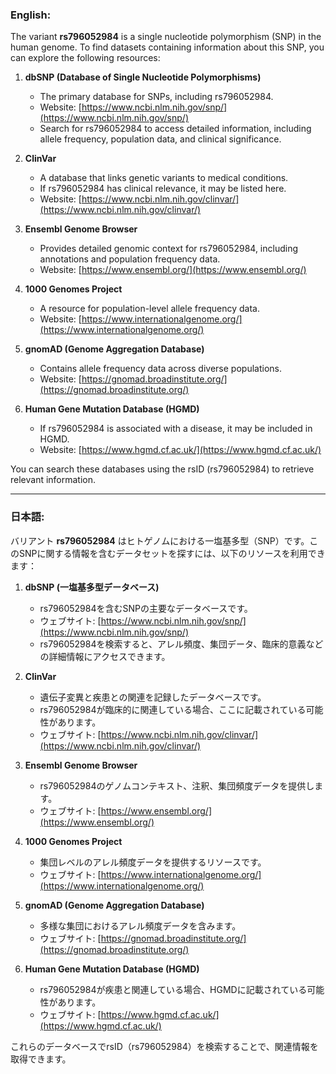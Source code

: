 ### English:
The variant **rs796052984** is a single nucleotide polymorphism (SNP) in the human genome. To find datasets containing information about this SNP, you can explore the following resources:

1. **dbSNP (Database of Single Nucleotide Polymorphisms)**  
   - The primary database for SNPs, including rs796052984.  
   - Website: [https://www.ncbi.nlm.nih.gov/snp/](https://www.ncbi.nlm.nih.gov/snp/)  
   - Search for rs796052984 to access detailed information, including allele frequency, population data, and clinical significance.

2. **ClinVar**  
   - A database that links genetic variants to medical conditions.  
   - If rs796052984 has clinical relevance, it may be listed here.  
   - Website: [https://www.ncbi.nlm.nih.gov/clinvar/](https://www.ncbi.nlm.nih.gov/clinvar/)

3. **Ensembl Genome Browser**  
   - Provides detailed genomic context for rs796052984, including annotations and population frequency data.  
   - Website: [https://www.ensembl.org/](https://www.ensembl.org/)  

4. **1000 Genomes Project**  
   - A resource for population-level allele frequency data.  
   - Website: [https://www.internationalgenome.org/](https://www.internationalgenome.org/)

5. **gnomAD (Genome Aggregation Database)**  
   - Contains allele frequency data across diverse populations.  
   - Website: [https://gnomad.broadinstitute.org/](https://gnomad.broadinstitute.org/)  

6. **Human Gene Mutation Database (HGMD)**  
   - If rs796052984 is associated with a disease, it may be included in HGMD.  
   - Website: [https://www.hgmd.cf.ac.uk/](https://www.hgmd.cf.ac.uk/)

You can search these databases using the rsID (rs796052984) to retrieve relevant information.

---

### 日本語:
バリアント **rs796052984** はヒトゲノムにおける一塩基多型（SNP）です。このSNPに関する情報を含むデータセットを探すには、以下のリソースを利用できます：

1. **dbSNP (一塩基多型データベース)**  
   - rs796052984を含むSNPの主要なデータベースです。  
   - ウェブサイト: [https://www.ncbi.nlm.nih.gov/snp/](https://www.ncbi.nlm.nih.gov/snp/)  
   - rs796052984を検索すると、アレル頻度、集団データ、臨床的意義などの詳細情報にアクセスできます。

2. **ClinVar**  
   - 遺伝子変異と疾患との関連を記録したデータベースです。  
   - rs796052984が臨床的に関連している場合、ここに記載されている可能性があります。  
   - ウェブサイト: [https://www.ncbi.nlm.nih.gov/clinvar/](https://www.ncbi.nlm.nih.gov/clinvar/)

3. **Ensembl Genome Browser**  
   - rs796052984のゲノムコンテキスト、注釈、集団頻度データを提供します。  
   - ウェブサイト: [https://www.ensembl.org/](https://www.ensembl.org/)

4. **1000 Genomes Project**  
   - 集団レベルのアレル頻度データを提供するリソースです。  
   - ウェブサイト: [https://www.internationalgenome.org/](https://www.internationalgenome.org/)

5. **gnomAD (Genome Aggregation Database)**  
   - 多様な集団におけるアレル頻度データを含みます。  
   - ウェブサイト: [https://gnomad.broadinstitute.org/](https://gnomad.broadinstitute.org/)

6. **Human Gene Mutation Database (HGMD)**  
   - rs796052984が疾患と関連している場合、HGMDに記載されている可能性があります。  
   - ウェブサイト: [https://www.hgmd.cf.ac.uk/](https://www.hgmd.cf.ac.uk/)

これらのデータベースでrsID（rs796052984）を検索することで、関連情報を取得できます。